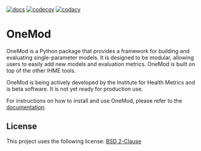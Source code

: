 <!--- README template from https://github.com/scottydocs/README-template.md -->
<!-- No pypi or build yet
[![license](https://img.shields.io/pypi/l/OneMod)](https://github.com/ihmeuw-msca/OneMod/blob/main/LICENSE)
[![version](https://img.shields.io/pypi/v/OneMod)](https://pypi.org/project/OneMod)
[![build](https://img.shields.io/github/actions/workflow/status/ihmeuw-msca/OneMod/build.yml?branch=main)](https://github.com/ihmeuw-msca/OneMod/actions)
-->
[![docs](https://img.shields.io/badge/docs-here-green)](https://ihmeuw-msca.github.io/OneMod)
[![codecov](https://img.shields.io/codecov/c/github/ihmeuw-msca/OneMod)](https://codecov.io/gh/ihmeuw-msca/OneMod)
[![codacy](https://img.shields.io/codacy/grade/ae72a07785f5469eac234d1f6bdf555f)](https://app.codacy.com/gh/ihmeuw-msca/OneMod/dashboard?utm_source=gh&utm_medium=referral&utm_content=&utm_campaign=Badge_grade)


# OneMod

OneMod is a Python package that provides a framework for building and evaluating
single-parameter models. It is designed to be modular, allowing users to easily
add new models and evaluation metrics. OneMod is built on top of the other
IHME tools.

OneMod is being actively developed by the Institute for Health Metrics and is
beta software. It is not yet ready for production use.

For instructions on how to install and use OneMod, please refer to the
[documentation](https://ihmeuw-msca.github.io/OneMod/).

## License

This project uses the following license: [BSD 2-Clause](./LICENSE)
